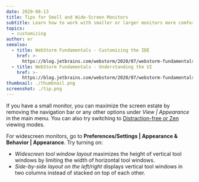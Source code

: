 ```yaml
---
date: 2020-08-13
title: Tips for Small and Wide-Screen Monitors
subtitle: Learn how to work with smaller or larger monitors more comfortably.
topics:
  - customizing
author: er
seealso:
  - title: WebStorm Fundamentals - Customizing the IDE
    href: >-
      https://blog.jetbrains.com/webstorm/2020/07/webstorm-fundamentals-customizing-the-ide/
  - title: WebStorm Fundamentals - Understanding the UI
    href: >-
      https://blog.jetbrains.com/webstorm/2020/07/webstorm-fundamentals-understanding-the-ui/
thumbnail: ./thumbnail.png
screenshot: ./tip.png
---
```


If you have a small monitor, you can maximize the screen estate by removing the navigation bar or any other options under _View | Appearance_ in the main menu. You can also try switching to [Distraction-free or Zen](https://www.jetbrains.com/help/webstorm/ide-viewing-modes.html) viewing modes.

For widescreen monitors, go to **Preferences/Settings | Appearance & Behavior | Appearance**. Try turning on:

- _Widescreen tool window layout_ maximizes the height of vertical tool windows by limiting the width of horizontal tool windows.
- _Side-by-side layout on the left/right_ displays vertical tool windows in two columns instead of stacked on top of each other.

